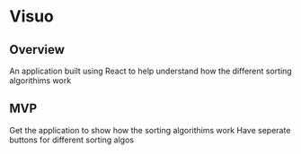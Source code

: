 # Visuo

## Overview

An application built using React to help understand how the different sorting algorithims work

## MVP

Get the application to show how the sorting algorithims work
Have seperate buttons for different sorting algos

